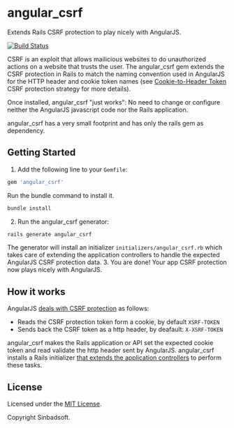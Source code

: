 angular_csrf                                                                                       
=============

Extends Rails CSRF protection to play nicely with AngularJS.

[![Build Status](https://travis-ci.org/Sinbadsoft/angular_csrf.svg)](https://travis-ci.org/Sinbadsoft/angular_csrf)

CSRF is an exploit that allows mailicious websites to do unauthorized actions on a website that trusts the user. The angular_csrf gem extends the CSRF protection in Rails to match the naming convention used in AngularJS for the HTTP header and cookie token names (see [Cookie-to-Header Token](http://en.wikipedia.org/wiki/Cross-site_request_forgery#Cookie-to-Header_Token) CSRF protection strategy for more details).  

Once installed, angular_csrf "just works": No need to change or configure neither the AngularJS javascript code nor the Rails application.

angular_csrf has a very small footprint and has only the rails gem as dependency.

## Getting Started

1. Add the following line to your `Gemfile`:
  ```ruby
  gem 'angular_csrf'
  ```
  
  Run the bundle command to install it.
  ```sh
  bundle install
  ```
2. Run the angular_csrf generator:
  ```sh
  rails generate angular_csrf
  ```
  
  The generator will install an initializer `initializers/angular_csrf.rb` which takes care of extending
  the application controllers to handle the expected AngularJS CSRF protection data.
3. You are done! Your app CSRF protection now plays nicely with AngularJS.

## How it works

AngularJS [deals with CSRF protection](https://docs.angularjs.org/api/ng/service/$http#cross-site-request-forgery-xsrf-protection) as follows:
* Reads the CSRF protection token form a cookie, by default `XSRF-TOKEN`
* Sends back the CSRF token as a http header, by deafault: `X-XSRF-TOKEN`

angular_csrf makes the Rails application or API set the expected cookie token and read validate the
http header sent by AngularJS. angular_csrf installs a Rails initializer [that extends the application controllers](https://github.com/Sinbadsoft/angular_csrf/blob/master/lib/angular_csrf.rb) to perform these tasks.

## License

Licensed under the [MIT License](http://opensource.org/licenses/MIT).

Copyright Sinbadsoft.
